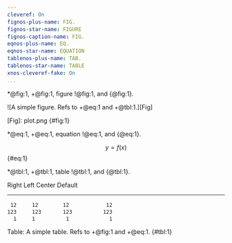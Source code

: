 ```yaml
---
cleveref: On
fignos-plus-name: FIG.
fignos-star-name: FIGURE
fignos-caption-name: FIG.
eqnos-plus-name: EQ.
eqnos-star-name: EQUATION
tablenos-plus-name: TAB.
tablenos-star-name: TABLE
xnos-cleveref-fake: On
...
```


*@fig:1, +@fig:1, figure !@fig:1, and {@fig:1}.

![A simple figure. Refs to +@eq:1 and +@tbl:1.][Fig]

[Fig]: plot.png {#fig:1}

*@eq:1, +@eq:1, equation !@eq:1, and {@eq:1}.

$$ y = f(x) $$ {#eq:1}

*@tbl:1, +@tbl:1, table !@tbl:1, and {@tbl:1}.

  Right     Left     Center     Default
-------     ------ ----------   -------
     12     12        12            12
    123     123       123          123
      1     1          1             1

Table: A simple table. Refs to +@fig:1 and +@eq:1. {#tbl:1}
